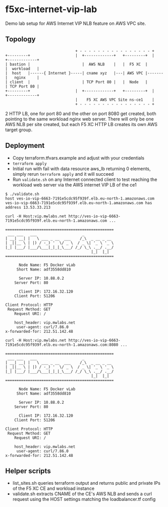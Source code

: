 # f5xc-internet-vip-lab

Demo lab setup for AWS Internet VIP NLB feature on AWS VPC site.

## Topology

```
                               + - - - - - - - - - - - - - - - - +
+---------+                    |  +-------------+   +---------+  |    +-------------+
| bastion |                       |  AWS NLB    |   |  F5 XC  |       |  workload   |
|  host   |------{ Internet }-----| cname xyz   |---| AWS VPC |-------|   nginx     |
| client  |                       | TCP Port 80 |   |  Node   |       | TCP Port 80 |
+---------+                    |  +-------------+   +---------+  |    +-------------+
                               |    F5 XC AWS VPC Site ns-ce1    |
                               + - - - - - - - - - - - - - - - - +
```

2 HTTP LB, one for port 80 and the other on port 8080 get created, both pointing to the same
workload nginx web server. There will only be one AWS NLB per site created, but each F5 XC HTTP
LB creates its own AWS target group.

## Deployment

- Copy terraform.tfvars.example and adjust with your credentials
- `terraform apply`
- Initial run with fail with data resource aws_lb returning 0 elements,
  simply rerun `terraform apply` and it will succeed
- Run `validate.sh` on any Internet connected client to test reaching the workload web server via the AWS internet VIP LB of the ce1

```
$ ./validate.sh
host ves-io-vip-6663-7191e5cdc95f939f.elb.eu-north-1.amazonaws.com
ves-io-vip-6663-7191e5cdc95f939f.elb.eu-north-1.amazonaws.com has address 13.53.33.213

curl -H Host:vip.mwlabs.net http://ves-io-vip-6663-7191e5cdc95f939f.elb.eu-north-1.amazonaws.com ...

================================================
 ___ ___   ___                    _
| __| __| |   \ ___ _ __  ___    /_\  _ __ _ __
| _||__ \ | |) / -_) '  \/ _ \  / _ \| '_ \ '_ \
|_| |___/ |___/\___|_|_|_\___/ /_/ \_\ .__/ .__/
                                      |_|  |_|
================================================

      Node Name: F5 Docker vLab
     Short Name: adf3558dd810

      Server IP: 10.88.0.2
    Server Port: 80

      Client IP: 172.16.32.120
    Client Port: 51206

Client Protocol: HTTP
 Request Method: GET
    Request URI: /

    host_header: vip.mwlabs.net
     user-agent: curl/7.86.0
x-forwarded-for: 212.51.142.48

curl -H Host:vip.mwlabs.net http://ves-io-vip-6663-7191e5cdc95f939f.elb.eu-north-1.amazonaws.com:8080 ...

================================================
 ___ ___   ___                    _
| __| __| |   \ ___ _ __  ___    /_\  _ __ _ __
| _||__ \ | |) / -_) '  \/ _ \  / _ \| '_ \ '_ \
|_| |___/ |___/\___|_|_|_\___/ /_/ \_\ .__/ .__/
                                      |_|  |_|
================================================

      Node Name: F5 Docker vLab
     Short Name: adf3558dd810

      Server IP: 10.88.0.2
    Server Port: 80

      Client IP: 172.16.32.120
    Client Port: 51206

Client Protocol: HTTP
 Request Method: GET
    Request URI: /

    host_header: vip.mwlabs.net
     user-agent: curl/7.86.0
x-forwarded-for: 212.51.142.48
```

## Helper scripts

- list_sites.sh queries terraform output and returns public and private IPs of the F5 XC CE and workload instance
- validate.sh extracts CNAME of the CE's AWS NLB and sends a curl request using the HOST settings matching the loadbalancer.tf config

